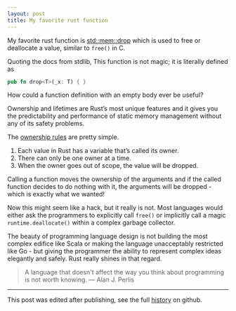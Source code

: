 ```yaml
---
layout: post
title: My favorite rust function
---
```


My favorite rust function is [std::mem::drop][doc] which is used to free or
deallocate a value, similar to `free()` in C.

Quoting the docs from stdlib, This function is not magic; it is literally
defined as

```rust
pub fn drop<T>(_x: T) { }
```

How could a function definition with an empty body ever be useful?

Ownership and lifetimes are Rust’s most unique features and it gives you the
predictability and performance of static memory management without any of its
safety problems.

The [ownership rules][rules] are pretty simple.

1. Each value in Rust has a variable that’s called its owner.
2. There can only be one owner at a time.
3. When the owner goes out of scope, the value will be dropped.

Calling a function moves the ownership of the arguments and if the called
function decides to do nothing with it, the arguments will be dropped - which is
exactly what we wanted!

Now this might seem like a hack, but it really is not. Most languages would
either ask the programmers to explicitly call `free()` or implicitly call a
magic `runtime.deallocate()` within a complex garbage collector.

The beauty of programming language design is not building the most complex
edifice like Scala or making the language unacceptably restricted like Go - but
giving the programmer the ability to represent complex ideas elegantly and
safely. Rust really shines in that regard.

> A language that doesn't affect the way you think about programming is not
> worth knowing.
― Alan J. Perlis

---

This post was edited after publishing, see the full [history] on github.

[doc]: https://doc.rust-lang.org/std/mem/fn.drop.html
[history]: https://github.com/jaseemabid/blog/commits/master/_posts/2019-10-11-drop.md
[rules]: https://doc.rust-lang.org/1.30.0/book/2018-edition/ch04-01-what-is-ownership.html#ownership-rules
